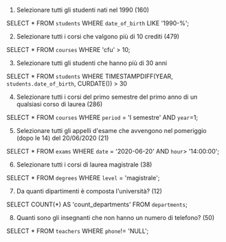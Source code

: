 1. Selezionare tutti gli studenti nati nel 1990 (160)

SELECT *
FROM `students`
WHERE `date_of_birth` 
LIKE '1990-%';

2. Selezionare tutti i corsi che valgono più di 10 crediti (479)

SELECT *
FROM `courses`
WHERE 'cfu' > 10;

3. Selezionare tutti gli studenti che hanno più di 30 anni

SELECT *
FROM `students`
WHERE TIMESTAMPDIFF(YEAR, `students.date_of_birth`, CURDATE()) > 30

4. Selezionare tutti i corsi del primo semestre del primo anno di un qualsiasi corso di laurea (286)

SELECT *
FROM `courses`
WHERE `period` = 'I semestre'
  AND `year`=1;

5. Selezionare tutti gli appelli d'esame che avvengono nel pomeriggio (dopo le 14) del 20/06/2020 (21)

SELECT *
FROM `exams`
WHERE `date` = '2020-06-20'
  AND `hour`> '14:00:00';

6. Selezionare tutti i corsi di laurea magistrale (38)

SELECT *
FROM `degrees`
WHERE `level` = 'magistrale';

7. Da quanti dipartimenti è composta l'università? (12)

SELECT COUNT(*) AS 'count_departments'
FROM `departments`;

8. Quanti sono gli insegnanti che non hanno un numero di telefono? (50)

SELECT *
FROM `teachers`
WHERE `phone`!= 'NULL';
